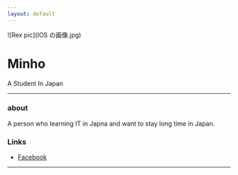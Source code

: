 ```yaml
---
layout: default
---
```


![Rex pic](IOS の画像.jpg)

# Minho

A Student In Japan

- - -

### about

A person who learning IT in Japna and want to stay long time in Japan. 

### Links

 * [Facebook](https://www.facebook.com/zephyr.chen.92)
 

- - -
